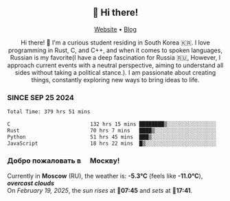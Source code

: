 <h2 align="center">👋 Hi there!</h2>
<p align="center">
  <a href="https://urdekcah.ru">Website</a> •
  <a href="https://urdekcah.blog">Blog</a>
</p>

<p align="center">
  Hi there! 👋 I'm a curious student residing in South Korea 🇰🇷. I love programming in Rust, C, and C++, and when it comes to spoken languages, Russian is my favorite(I have a deep fascination for Russia 🇷🇺, However, I approach current events with a neutral perspective, aiming to understand all sides without taking a political stance.). I am passionate about creating things, constantly exploring new ways to bring ideas to life.
</p>

### SINCE SEP 25 2024
<!--START_SECTION:waka-->
<!--LAST_WAKA_UPDATE:2025-02-18 18:29:36-->
```txt
Total Time: 379 hrs 51 mins

C                          132 hrs 15 mins ████████▒░░░░░░░░░░░░░░░░   33.85 %
Rust                       70 hrs 7 mins   ████▒░░░░░░░░░░░░░░░░░░░░   17.95 %
Python                     51 hrs 45 mins  ███▒░░░░░░░░░░░░░░░░░░░░░   13.25 %
JavaScript                 18 hrs 22 mins  █▒░░░░░░░░░░░░░░░░░░░░░░░   04.70 %
```
<!--END_SECTION:waka-->

<h3>Добро пожаловать в <img src="https://cdn-icons-png.flaticon.com/512/197/197408.png" width="13"/> Москву!</h3>

<!--START_SECTION:weather:moscow-->
<!--LAST_WEATHER_UPDATE:2025-02-18 21:19:36-->
Currently in **Moscow** (RU), the weather is: **-5.3°C** (feels like **-11.0°C**), ***overcast clouds***<br/>
On *February 19, 2025*, the *sun rises* at 🌅**07:45** and *sets* at 🌇**17:41**.
<!--END_SECTION:weather-->
